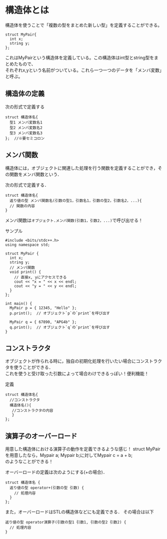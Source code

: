 # 構造体とは

構造体を使うことで「複数の型をまとめた新しい型」を定義することができる。

```
struct MyPair{
  int x;
  string y;
};
```
これはMyPairという構造体を定義している。この構造体はint型とstring型をまとめたもので、  
それぞれx,yという名前がついている。これら一つ一つのデータを「メンバ変数」と呼ぶ。

## 構造体の定義

次の形式で定義する

```
struct 構造体名{
  型1 メンバ変数名1
  型2 メンバ変数名2
  型3 メンバ変数名3
};  //※要セミコロン
```

## メンバ関数

構造体には，オブジェクトに関連した処理を行う関数を定義することができ，その関数をメンバ関数という．  

次の形式で定義する．
```
struct 構造体名{
  返り値の型 メンバ関数名(引数の型1，引数名1，引数の型2，引数名2，...){
  // 関数の内容
}
```
メンバ関数は`オブジェクト.メンバ関数(引数1，引数2，...)`で呼び出せる！

サンプル  
```
#include <bits/stdc++.h>
using namespace std;

struct MyPair {
  int x;
  string y;
  // メンバ関数
  void print() {
    // 直接x, yにアクセスできる
    cout << "x = " << x << endl;
    cout << "y = " << y << endl;
  }
};

int main() {
  MyPair p = { 12345, "Hello" };
  p.print();  // オブジェクト`p`の`print`を呼び出す

  MyPair q = { 67890, "APG4b" };
  q.print();  // オブジェクト`q`の`print`を呼び出す
}

```

## コンストラクタ

オブジェクトが作られる時に，独自の初期化処理を行いたい場合にコンストラクタを使うことができる．  
これを使うと受け取った引数によって場合わけできるっぽい！便利機能！  

定義  
```
struct 構造体名{
  //コンストラクタ
  構造体名(){
   //コンストラクタの内容
   }
};
```

## 演算子のオーバーロード

用意した構造体における演算子の動作を定義できるような感じ！
struct MyPairを用意したなら，Mypair a; Mypair b;に対してMypair c = a + b;  
のようなことができる！

オーバーロードの定義は次のようにする(+の場合)．

```
struct 構造体名 {
  返り値の型 operator+(引数の型 引数) {
    // 処理内容
  }
};

```

また，オーバーロードはSTLの構造体などにも定義できる．
その場合は以下  
```
返り値の型 operator演算子(引数の型1 引数1, 引数の型2 引数2) {
  // 処理内容
}

```

